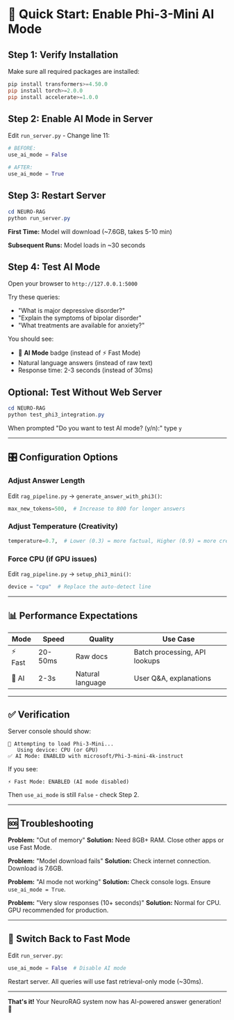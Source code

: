 # 🚀 Quick Start: Enable Phi-3-Mini AI Mode

## Step 1: Verify Installation

Make sure all required packages are installed:

```powershell
pip install transformers>=4.50.0
pip install torch>=2.0.0
pip install accelerate>=1.0.0
```

## Step 2: Enable AI Mode in Server

Edit `run_server.py` - Change line 11:

```python
# BEFORE:
use_ai_mode = False

# AFTER:
use_ai_mode = True
```

## Step 3: Restart Server

```powershell
cd NEURO-RAG
python run_server.py
```

**First Time:** Model will download (~7.6GB, takes 5-10 min)

**Subsequent Runs:** Model loads in ~30 seconds

## Step 4: Test AI Mode

Open your browser to `http://127.0.0.1:5000`

Try these queries:
- "What is major depressive disorder?"
- "Explain the symptoms of bipolar disorder"
- "What treatments are available for anxiety?"

You should see:
- 🤖 **AI Mode** badge (instead of ⚡ Fast Mode)
- Natural language answers (instead of raw text)
- Response time: 2-3 seconds (instead of 30ms)

## Optional: Test Without Web Server

```powershell
cd NEURO-RAG
python test_phi3_integration.py
```

When prompted "Do you want to test AI mode? (y/n):" type `y`

---

## 🎛️ Configuration Options

### Adjust Answer Length
Edit `rag_pipeline.py` → `generate_answer_with_phi3()`:

```python
max_new_tokens=500,  # Increase to 800 for longer answers
```

### Adjust Temperature (Creativity)
```python
temperature=0.7,  # Lower (0.3) = more factual, Higher (0.9) = more creative
```

### Force CPU (if GPU issues)
Edit `rag_pipeline.py` → `setup_phi3_mini()`:

```python
device = "cpu"  # Replace the auto-detect line
```

---

## 📊 Performance Expectations

| Mode | Speed | Quality | Use Case |
|------|-------|---------|----------|
| ⚡ Fast | 20-50ms | Raw docs | Batch processing, API lookups |
| 🤖 AI | 2-3s | Natural language | User Q&A, explanations |

---

## ✅ Verification

Server console should show:

```
🤖 Attempting to load Phi-3-Mini...
   Using device: CPU (or GPU)
✅ AI Mode: ENABLED with microsoft/Phi-3-mini-4k-instruct
```

If you see:
```
⚡ Fast Mode: ENABLED (AI mode disabled)
```

Then `use_ai_mode` is still `False` - check Step 2.

---

## 🆘 Troubleshooting

**Problem:** "Out of memory"
**Solution:** Need 8GB+ RAM. Close other apps or use Fast Mode.

**Problem:** "Model download fails"
**Solution:** Check internet connection. Download is 7.6GB.

**Problem:** "AI mode not working"
**Solution:** Check console logs. Ensure `use_ai_mode = True`.

**Problem:** "Very slow responses (10+ seconds)"
**Solution:** Normal for CPU. GPU recommended for production.

---

## 🔄 Switch Back to Fast Mode

Edit `run_server.py`:

```python
use_ai_mode = False  # Disable AI mode
```

Restart server. All queries will use fast retrieval-only mode (~30ms).

---

**That's it!** Your NeuroRAG system now has AI-powered answer generation! 🎉
